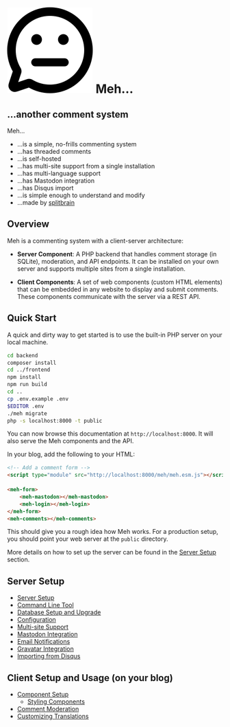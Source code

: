 # ![Meh Logo](meh.svg) Meh…

## …another comment system

Meh…

* …is a simple, no-frills commenting system
* …has threaded comments
* …is self-hosted
* …has multi-site support from a single installation
* …has multi-language support
* …has Mastodon integration
* …has Disqus import
* …is simple enough to understand and modify
* …made by [splitbrain](https://www.splitbrain.org)

## Overview

Meh is a commenting system with a client-server architecture:

- **Server Component**: A PHP backend that handles comment storage (in SQLite), moderation, and API endpoints. It can be
  installed on your own server and supports multiple sites from a single installation.

- **Client Components**: A set of web components (custom HTML elements) that can be embedded in any website to display
  and submit comments. These components communicate with the server via a REST API.

## Quick Start

A quick and dirty way to get started is to use the built-in PHP server on your local machine.

```bash
cd backend
composer install
cd ../frontend
npm install
npm run build
cd ..
cp .env.example .env
$EDITOR .env
./meh migrate
php -s localhost:8000 -t public
```

You can now browse this documentation at `http://localhost:8000`. It will also serve the Meh components and the API.

In your blog, add the following to your HTML:

```html
<!-- Add a comment form -->
<script type="module" src="http://localhost:8000/meh/meh.esm.js"></script>

<meh-form>
    <meh-mastodon></meh-mastodon>
    <meh-login></meh-login>
</meh-form>
<meh-comments></meh-comments>
```

This should give you a rough idea how Meh works. For a production setup, you should point your web server at the `public` directory.

More details on how to set up the server can be found in the [Server Setup](doc/server.md) section.

## Server Setup

* [Server Setup](doc/server.md)
* [Command Line Tool](doc/cli.md)
* [Database Setup and Upgrade](doc/migrate.md)
* [Configuration](doc/config.md)
* [Multi-site Support](doc/multisite.md)
* [Mastodon Integration](doc/mastodon.md)
* [Email Notifications](doc/smtp.md)
* [Gravatar Integration](doc/gravatar.md)
* [Importing from Disqus](doc/disqus.md)

## Client Setup and Usage (on your blog)

* [Component Setup](doc/components.md)
    * [Styling Components](doc/styling.md)
* [Comment Moderation](doc/moderation.md)
* [Customizing Translations](doc/translations.md)
